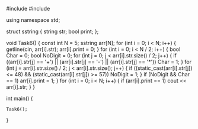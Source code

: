 #include <iostream>
#include <string>

using namespace std;

struct sstring {
	string str;
	bool print;
};

void Task6() {
	const int N = 5;
	sstring arr[N];
	for (int i = 0; i < N; i++) {
		getline(cin, arr[i].str);
		arr[i].print = 0;
	}
	for (int i = 0; i < N / 2; i++) {
		bool Char = 0;
		bool NoDigit = 0;
		for (int j = 0; j < arr[i].str.size() / 2; j++) {
			if ((arr[i].str[j] == '+') || (arr[i].str[j] == '-') || (arr[i].str[j] == '*'))
				Char = 1;
		}
		for (int j = arr[i].str.size() / 2; j < arr[i].str.size(); j++) {
			if ((static_cast<int>(arr[i].str[j]) <= 48) && (static_cast<int>(arr[i].str[j]) >= 57))
				NoDigit = 1;
		}
		if (NoDigit && Char == 1)
			arr[i].print = 1;
	}
	for (int i = 0; i < N; i++) {
		if (arr[i].print == 1)
			cout << arr[i].str;
	}
}

int main() {
	
	Task6();
}
